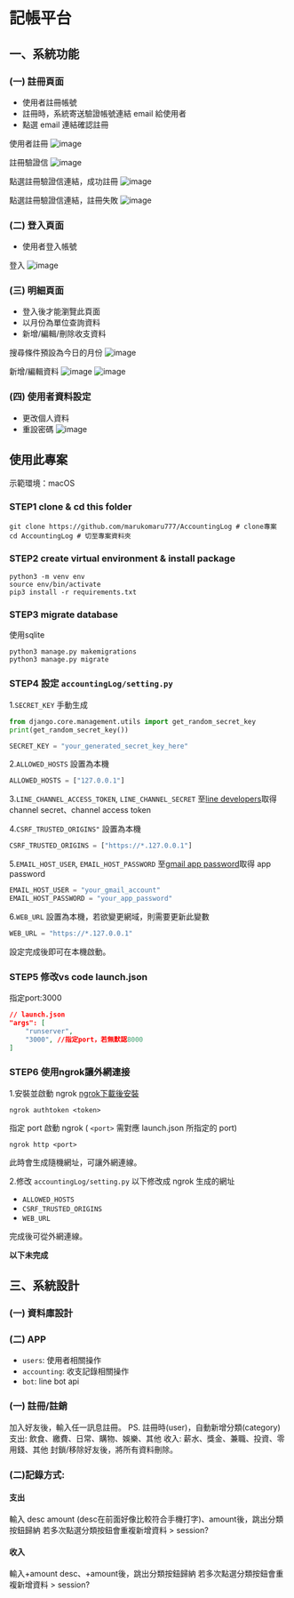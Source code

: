 # 記帳平台
## 一、系統功能
### (一) 註冊頁面
- 使用者註冊帳號
- 註冊時，系統寄送驗證帳號連結 email 給使用者
- 點選 email 連結確認註冊

使用者註冊
![image](./readme_assets/registration.png)

註冊驗證信
![image](./readme_assets/reg_confirm_mail.png)

點選註冊驗證信連結，成功註冊
![image](./readme_assets/reg_success.png)

點選註冊驗證信連結，註冊失敗
![image](./readme_assets/reg_fail.png)

### (二) 登入頁面
- 使用者登入帳號

登入
![image](./readme_assets/login.png.png)

### (三) 明細頁面
- 登入後才能瀏覽此頁面
- 以月份為單位查詢資料
- 新增/編輯/刪除收支資料

搜尋條件預設為今日的月份
![image](./readme_assets/detail.png)

新增/編輯資料
![image](./readme_assets/detail-insert.png)
![image](./readme_assets/detail-update.png)

### (四) 使用者資料設定
- 更改個人資料
- 重設密碼
![image](./readme_assets/user-info.png)

## 使用此專案
示範環境：macOS
### STEP1 clone & cd this folder
```shell
git clone https://github.com/marukomaru777/AccountingLog # clone專案
cd AccountingLog # 切至專案資料夾
```

### STEP2 create virtual environment & install package
```shell
python3 -m venv env
source env/bin/activate
pip3 install -r requirements.txt
```

### STEP3 migrate database
使用sqlite
```shell
python3 manage.py makemigrations
python3 manage.py migrate
```

### STEP4 設定 `accountingLog/setting.py`
1.`SECRET_KEY`
手動生成
```python
from django.core.management.utils import get_random_secret_key
print(get_random_secret_key())
```

```python
SECRET_KEY = "your_generated_secret_key_here"
```

2.`ALLOWED_HOSTS`
設置為本機
```python
ALLOWED_HOSTS = ["127.0.0.1"]
```

3.`LINE_CHANNEL_ACCESS_TOKEN`, `LINE_CHANNEL_SECRET`
至[line developers](https://developers.line.me/console/)取得 channel secret、channel access token

4.`CSRF_TRUSTED_ORIGINS"`
設置為本機
```python
CSRF_TRUSTED_ORIGINS = ["https://*.127.0.0.1"]
```

5.`EMAIL_HOST_USER`, `EMAIL_HOST_PASSWORD`
至[gmail app password](https://dev.to/krishnaa192/creating-google-app-password-for-django-project-4oj3)取得 app password
```python
EMAIL_HOST_USER = "your_gmail_account"
EMAIL_HOST_PASSWORD = "your_app_password"
```

6.`WEB_URL`
設置為本機，若欲變更網域，則需要更新此變數
```python
WEB_URL = "https://*.127.0.0.1"
```

設定完成後即可在本機啟動。

### STEP5 修改vs code launch.json
指定port:3000
```json
// launch.json
"args": [
    "runserver",
    "3000", //指定port，若無默認8000
]
```

### STEP6 使用ngrok讓外網連接
1.安裝並啟動 ngrok
[ngrok下載後安裝](https://ngrok.com/download)
```shell
ngrok authtoken <token>
```

指定 port 啟動 ngrok ( `<port>` 需對應 launch.json 所指定的 port)
```shell
ngrok http <port>
```
此時會生成隨機網址，可讓外網連線。

2.修改 `accountingLog/setting.py`
以下修改成 ngrok 生成的網址
- `ALLOWED_HOSTS`
- `CSRF_TRUSTED_ORIGINS`
- `WEB_URL`

完成後可從外網連線。


**以下未完成**
## 三、系統設計
### (一) 資料庫設計

### (二) APP
- `users`: 使用者相關操作
- `accounting`: 收支記錄相關操作
- `bot`: line bot api

### (一) 註冊/註銷
加入好友後，輸入任一訊息註冊。
PS. 註冊時(user)，自動新增分類(category)
支出: 飲食、繳費、日常、購物、娛樂、其他
收入: 薪水、獎金、兼職、投資、零用錢、其他
封鎖/移除好友後，將所有資料刪除。

### (二)記錄方式: 
#### 支出
輸入 desc amount (desc在前面好像比較符合手機打字)、amount後，跳出分類按鈕歸納
若多次點選分類按鈕會重複新增資料 > session?

#### 收入
輸入+amount desc、+amount後，跳出分類按鈕歸納
若多次點選分類按鈕會重複新增資料 > session?
